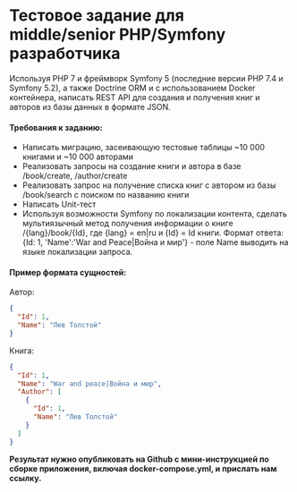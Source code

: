 # Тестовое задание для middle/senior PHP/Symfony разработчика

Используя PHP 7 и фреймворк Symfony 5 (последние версии PHP 7.4 и Symfony 5.2), а также Doctrine ORM и с использованием
Docker контейнера, написать REST API для создания и получения книг и авторов из базы данных в формате JSON.

#### Требования к заданию:

- Написать миграцию, засеивающую тестовые таблицы ~10 000 книгами и ~10 000 авторами
- Реализовать запросы на создание книги и автора в базе /book/create, /author/create
- Реализовать запрос на получение списка книг с автором из базы /book/search c поиском по названию книги
- Написать Unit-тест
- Используя возможности Symfony по локализации контента, сделать мультиязычный метод получения информации о книге
  /{lang}/book/{Id}, где {lang} = en|ru и {Id} = Id книги. Формат ответа: {Id: 1, 'Name':'War and Peace|Война и мир'} -
  поле Name выводить на языке локализации запроса.

#### Пример формата сущностей:

Автор:
```json
{
  "Id": 1,
  "Name": "Лев Толстой"
}
```

Книга:
```json
{
  "Id": 1,
  "Name": "War and peace|Война и мир",
  "Author": [
    {
      "Id": 1,
      "Name": "Лев Толстой"
    }
  ]
}
```

**Результат нужно опубликовать на Github с мини-инструкцией по сборке приложения, включая docker-compose.yml, и прислать
нам ссылку.**

